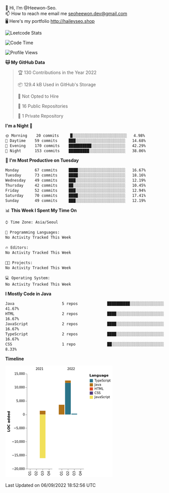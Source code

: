 👋 Hi, I’m @Heewon-Seo.  
📫 How to reach me email me seoheewon.dev@gmail.com   
🖥 Here's my portfolio http://haileyseo.shop

![Leetcode Stats](https://leetcode.card.workers.dev/?username=Heewon-Seo)

 <!--START_SECTION:waka-->
![Code Time](http://img.shields.io/badge/Code%20Time-130%20hrs%2019%20mins-blue)

![Profile Views](http://img.shields.io/badge/Profile%20Views-0-blue)

**🐱 My GitHub Data** 

> 🏆 130 Contributions in the Year 2022
 > 
> 📦 129.4 kB Used in GitHub's Storage 
 > 
> 🚫 Not Opted to Hire
 > 
> 📜 16 Public Repositories 
 > 
> 🔑 1 Private Repository 
 > 
**I'm a Night 🦉** 

```text
🌞 Morning    20 commits     █░░░░░░░░░░░░░░░░░░░░░░░░   4.98% 
🌆 Daytime    59 commits     ███░░░░░░░░░░░░░░░░░░░░░░   14.68% 
🌃 Evening    170 commits    ██████████░░░░░░░░░░░░░░░   42.29% 
🌙 Night      153 commits    █████████░░░░░░░░░░░░░░░░   38.06%

```
📅 **I'm Most Productive on Tuesday** 

```text
Monday       67 commits     ████░░░░░░░░░░░░░░░░░░░░░   16.67% 
Tuesday      73 commits     ████░░░░░░░░░░░░░░░░░░░░░   18.16% 
Wednesday    49 commits     ███░░░░░░░░░░░░░░░░░░░░░░   12.19% 
Thursday     42 commits     ██░░░░░░░░░░░░░░░░░░░░░░░   10.45% 
Friday       52 commits     ███░░░░░░░░░░░░░░░░░░░░░░   12.94% 
Saturday     70 commits     ████░░░░░░░░░░░░░░░░░░░░░   17.41% 
Sunday       49 commits     ███░░░░░░░░░░░░░░░░░░░░░░   12.19%

```


📊 **This Week I Spent My Time On** 

```text
⌚︎ Time Zone: Asia/Seoul

💬 Programming Languages: 
No Activity Tracked This Week

🔥 Editors: 
No Activity Tracked This Week

🐱‍💻 Projects: 
No Activity Tracked This Week

💻 Operating System: 
No Activity Tracked This Week

```

**I Mostly Code in Java** 

```text
Java                     5 repos             ██████████░░░░░░░░░░░░░░░   41.67% 
HTML                     2 repos             ████░░░░░░░░░░░░░░░░░░░░░   16.67% 
JavaScript               2 repos             ████░░░░░░░░░░░░░░░░░░░░░   16.67% 
TypeScript               2 repos             ████░░░░░░░░░░░░░░░░░░░░░   16.67% 
CSS                      1 repo              ██░░░░░░░░░░░░░░░░░░░░░░░   8.33%

```


**Timeline**

![Chart not found](https://raw.githubusercontent.com/Heewon-Seo/Heewon-Seo/main/charts/bar_graph.png) 


 Last Updated on 06/09/2022 18:52:56 UTC
<!--END_SECTION:waka-->

